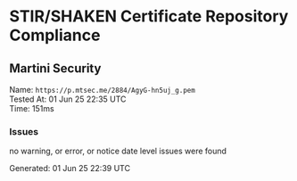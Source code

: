 # STIR/SHAKEN Certificate Repository Compliance

## Martini Security

Name: `https://p.mtsec.me/2884/AgyG-hn5uj_g.pem`\
Tested At: 01 Jun 25 22:35 UTC\
Time: 151ms

### Issues

no warning, or error, or notice date level issues were found

Generated: 01 Jun 25 22:39 UTC